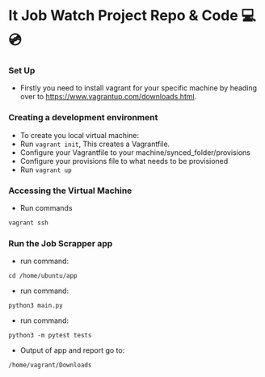 # It Job Watch Project Repo & Code :computer: :cd:

### Set Up
- Firstly you need to install vagrant for your specific machine by heading over to https://www.vagrantup.com/downloads.html.

### Creating a development environment
- To create you local virtual machine:
- Run `vagrant init`, This creates a Vagrantfile.
- Configure your Vagrantfile to your machine/synced_folder/provisions
- Configure your provisions file to what needs to be provisioned
- Run `vagrant up`

### Accessing the Virtual Machine
- Run commands
```python
vagrant ssh
```

### Run the Job Scrapper app
- run command:
```
cd /home/ubuntu/app
```
- run command:
```
python3 main.py
```
- run command:
```
python3 -m pytest tests
```
- Output of app and report go to:
```
/home/vagrant/Downloads
```

